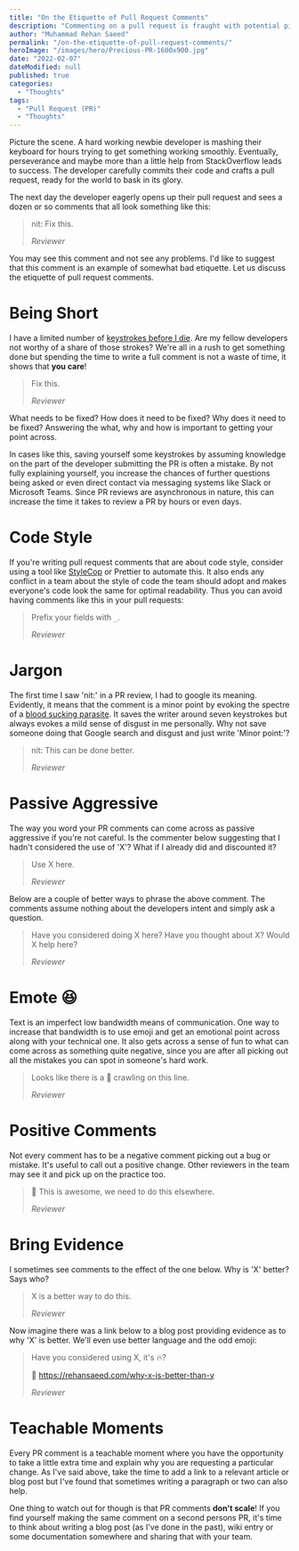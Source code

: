 ```yaml
---
title: "On the Etiquette of Pull Request Comments"
description: "Commenting on a pull request is fraught with potential pitfalls. Here is a short guide to the etiquette of writing pull request comments."
author: "Muhammad Rehan Saeed"
permalink: "/on-the-etiquette-of-pull-request-comments/"
heroImage: "/images/hero/Precious-PR-1600x900.jpg"
date: "2022-02-07"
dateModified: null
published: true
categories:
  - "Thoughts"
tags:
  - "Pull Request (PR)"
  - "Thoughts"
---
```


Picture the scene. A hard working newbie developer is mashing their keyboard for hours trying to get something working smoothly. Eventually, perseverance and maybe more than a little help from StackOverflow leads to success. The developer carefully commits their code and crafts a pull request, ready for the world to bask in its glory.

The next day the developer eagerly opens up their pull request and sees a dozen or so comments that all look something like this:

> nit: Fix this.
>
> <footer><cite>Reviewer</cite></footer>

You may see this comment and not see any problems. I'd like to suggest that this comment is an example of somewhat bad etiquette. Let us discuss the etiquette of pull request comments.

# Being Short

I have a limited number of [keystrokes before I die](https://www.keysleft.com). Are my fellow developers not worthy of a share of those strokes? We're all in a rush to get something done but spending the time to write a full comment is not a waste of time, it shows that **you care**!

> Fix this.
>
> <footer><cite>Reviewer</cite></footer>

What needs to be fixed? How does it need to be fixed? Why does it need to be fixed? Answering the what, why and how is important to getting your point across.

In cases like this, saving yourself some keystrokes by assuming knowledge on the part of the developer submitting the PR is often a mistake. By not fully explaining yourself, you increase the chances of further questions being asked or even direct contact via messaging systems like Slack or Microsoft Teams. Since PR reviews are asynchronous in nature, this can increase the time it takes to review a PR by hours or even days.

# Code Style

If you're writing pull request comments that are about code style, consider using a tool like [StyleCop](/stop-brace-wars-use-stylecop/) or Prettier to automate this. It also ends any conflict in a team about the style of code the team should adopt and makes everyone's code look the same for optimal readability. Thus you can avoid having comments like this in your pull requests:

> Prefix your fields with `_`.
>
> <footer><cite>Reviewer</cite></footer>

# Jargon

The first time I saw 'nit:' in a PR review, I had to google its meaning. Evidently, it means that the comment is a minor point by evoking the spectre of a [blood sucking parasite](https://en.wikipedia.org/wiki/Head_louse). It saves the writer around seven keystrokes but always evokes a mild sense of disgust in me personally. Why not save someone doing that Google search and disgust and just write 'Minor point:'?

> nit: This can be done better.
>
> <footer><cite>Reviewer</cite></footer>

# Passive Aggressive

The way you word your PR comments can come across as passive aggressive if you're not careful. Is the commenter below suggesting that I hadn't considered the use of 'X'? What if I already did and discounted it?

> Use X here.
>
> <footer><cite>Reviewer</cite></footer>

Below are a couple of better ways to phrase the above comment. The comments assume nothing about the developers intent and simply ask a question.

> Have you considered doing X here?
> Have you thought about X?
> Would X help here?
>
> <footer><cite>Reviewer</cite></footer>

# Emote 😆

Text is an imperfect low bandwidth means of communication. One way to increase that bandwidth is to use emoji and get an emotional point across along with your technical one. It also gets across a sense of fun to what can come across as something quite negative, since you are after all picking out all the mistakes you can spot in someone's hard work.

> Looks like there is a 🐛 crawling on this line.
>
> <footer><cite>Reviewer</cite></footer>

# Positive Comments

Not every comment has to be a negative comment picking out a bug or mistake. It's useful to call out a positive change. Other reviewers in the team may see it and pick up on the practice too.

> 🚀 This is awesome, we need to do this elsewhere.
>
> <footer><cite>Reviewer</cite></footer>

# Bring Evidence

I sometimes see comments to the effect of the one below. Why is 'X' better? Says who?

> X is a better way to do this.
>
> <footer><cite>Reviewer</cite></footer>

Now imagine there was a link below to a blog post providing evidence as to why 'X' is better. We'll even use better language and the odd emoji:

> Have you considered using X, it's 🔥?
>
> 🔗 https://rehansaeed.com/why-x-is-better-than-y
>
> <footer><cite>Reviewer</cite></footer>

# Teachable Moments

Every PR comment is a teachable moment where you have the opportunity to take a little extra time and explain why you are requesting a particular change. As I've said above, take the time to add a link to a relevant article or blog post but I've found that sometimes writing a paragraph or two can also help.

One thing to watch out for though is that PR comments **don't scale**! If you find yourself making the same comment on a second persons PR, it's time to think about writing a blog post (as I've done in the past), wiki entry or some documentation somewhere and sharing that with your team.
